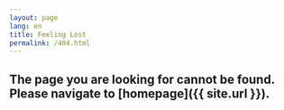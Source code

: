 ```yaml
---
layout: page
lang: en
title: Feeling Lost
permalink: /404.html
---
```


## The page you are looking for cannot be found. Please navigate to [homepage]({{ site.url }}).
